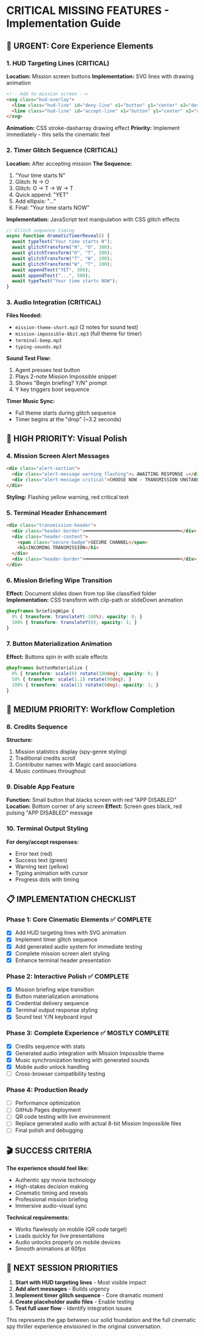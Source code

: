 # CRITICAL MISSING FEATURES - Implementation Guide

## 🚨 URGENT: Core Experience Elements

### 1. HUD Targeting Lines (CRITICAL)
**Location:** Mission screen buttons
**Implementation:** SVG lines with drawing animation
```html
<!-- Add to mission screen -->
<svg class="hud-overlay">
  <line class="hud-line" id="deny-line" x1="button" y1="center" x2="description" y2="center"/>
  <line class="hud-line" id="accept-line" x1="button" y1="center" x2="description" y2="center"/>
</svg>
```
**Animation:** CSS stroke-dasharray drawing effect
**Priority:** Implement immediately - this sells the cinematic feel

### 2. Timer Glitch Sequence (CRITICAL)
**Location:** After accepting mission
**The Sequence:**
1. "Your time starts N" 
2. Glitch: N → O 
3. Glitch: O → T → W → T
4. Quick append: "YET"
5. Add ellipsis: "..."
6. Final: "Your time starts NOW"

**Implementation:** JavaScript text manipulation with CSS glitch effects
```javascript
// Glitch sequence timing
async function dramaticTimerReveal() {
  await typeText("Your time starts N");
  await glitchTransform("N", "O", 300);
  await glitchTransform("O", "T", 200);  
  await glitchTransform("T", "W", 200);
  await glitchTransform("W", "T", 200);
  await appendText("YET", 300);
  await appendText("...", 500);
  await typeText("Your time starts NOW");
}
```

### 3. Audio Integration (CRITICAL)
**Files Needed:**
- `mission-theme-short.mp3` (2 notes for sound test)
- `mission-impossible-8bit.mp3` (full theme for timer)
- `terminal-beep.mp3`
- `typing-sounds.mp3`

**Sound Test Flow:**
1. Agent presses test button
2. Plays 2-note Mission Impossible snippet
3. Shows "Begin briefing? Y/N" prompt
4. Y key triggers boot sequence

**Timer Music Sync:**
- Full theme starts during glitch sequence
- Timer begins at the "drop" (~3.2 seconds)

## 🎯 HIGH PRIORITY: Visual Polish

### 4. Mission Screen Alert Messages
```html
<div class="alert-section">
  <div class="alert-message warning flashing">⚠ AWAITING RESPONSE ⚠</div>
  <div class="alert-message critical">CHOOSE NOW - TRANSMISSION UNSTABLE</div>
</div>
```
**Styling:** Flashing yellow warning, red critical text

### 5. Terminal Header Enhancement
```html
<div class="transmission-header">
  <div class="header-border">═══════════════════════════════════</div>
  <div class="header-content">
    <span class="secure-badge">SECURE CHANNEL</span>
    <h1>INCOMING TRANSMISSION</h1>
  </div>
  <div class="header-border">═══════════════════════════════════</div>
</div>
```

### 6. Mission Briefing Wipe Transition
**Effect:** Document slides down from top like classified folder
**Implementation:** CSS transform with clip-path or slideDown animation
```css
@keyframes briefingWipe {
  0% { transform: translateY(-100%); opacity: 0; }
  100% { transform: translateY(0); opacity: 1; }
}
```

### 7. Button Materialization Animation
**Effect:** Buttons spin in with scale effects
```css
@keyframes buttonMaterialize {
  0% { transform: scale(0) rotate(180deg); opacity: 0; }
  50% { transform: scale(1.1) rotate(90deg); }
  100% { transform: scale(1) rotate(0deg); opacity: 1; }
}
```

## 🔧 MEDIUM PRIORITY: Workflow Completion

### 8. Credits Sequence
**Structure:**
1. Mission statistics display (spy-genre styling)
2. Traditional credits scroll
3. Contributor names with Magic card associations
4. Music continues throughout

### 9. Disable App Feature
**Function:** Small button that blacks screen with red "APP DISABLED"
**Location:** Bottom corner of any screen
**Effect:** Screen goes black, red pulsing "APP DISABLED" message

### 10. Terminal Output Styling
**For deny/accept responses:**
- Error text (red)
- Success text (green)  
- Warning text (yellow)
- Typing animation with cursor
- Progress dots with timing

## 📋 IMPLEMENTATION CHECKLIST

### Phase 1: Core Cinematic Elements ✅ COMPLETE
- [x] Add HUD targeting lines with SVG animation
- [x] Implement timer glitch sequence  
- [x] Add generated audio system for immediate testing
- [x] Complete mission screen alert styling
- [x] Enhance terminal header presentation

### Phase 2: Interactive Polish ✅ COMPLETE
- [x] Mission briefing wipe transition
- [x] Button materialization animations
- [x] Credential delivery sequence
- [x] Terminal output response styling
- [x] Sound test Y/N keyboard input

### Phase 3: Complete Experience ✅ MOSTLY COMPLETE
- [x] Credits sequence with stats
- [x] Generated audio integration with Mission Impossible theme
- [x] Music synchronization testing with generated sounds
- [x] Mobile audio unlock handling
- [ ] Cross-browser compatibility testing

### Phase 4: Production Ready
- [ ] Performance optimization
- [ ] GitHub Pages deployment
- [ ] QR code testing with live environment
- [ ] Replace generated audio with actual 8-bit Mission Impossible files
- [ ] Final polish and debugging

## 🎬 SUCCESS CRITERIA

**The experience should feel like:**
- Authentic spy movie technology
- High-stakes decision making
- Cinematic timing and reveals
- Professional mission briefing
- Immersive audio-visual sync

**Technical requirements:**
- Works flawlessly on mobile (QR code target)
- Loads quickly for live presentations
- Audio unlocks properly on mobile devices
- Smooth animations at 60fps

## 🚀 NEXT SESSION PRIORITIES

1. **Start with HUD targeting lines** - Most visible impact
2. **Add alert messages** - Builds urgency
3. **Implement timer glitch sequence** - Core dramatic moment
4. **Create placeholder audio files** - Enable testing
5. **Test full user flow** - Identify integration issues

This represents the gap between our solid foundation and the full cinematic spy thriller experience envisioned in the original conversation.
